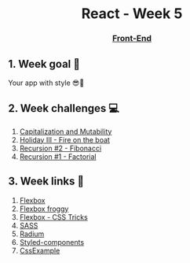 <h1 align="center">React - Week 5</h1>
<h3 align="center"><a href="https://www.techopedia.com/definition/29569/front-end-developer" target="_blank">Front-End</a></h3>

## 1. Week goal 🏁
<p>Your app with style 😎🎨</p>

## 2. Week challenges 💻
1. [Capitalization and Mutability](https://www.codewars.com/kata/595970246c9b8fa0a8000086)
2. [Holiday III - Fire on the boat](https://www.codewars.com/kata/57e8fba2f11c647abc000944)
3. [Recursion #2 - Fibonacci](https://www.codewars.com/kata/569512b7707bc1b88200002f)
4. [Recursion #1 - Factorial](https://www.codewars.com/kata/5694cb0ec554589633000036)

## 3. Week links 🔗
1. [Flexbox](https://www.youtube.com/watch?v=JJSoEo8JSnc)
2. [Flexbox froggy](https://flexboxfroggy.com/)
3. [Flexbox - CSS Tricks](https://css-tricks.com/snippets/css/a-guide-to-flexbox/)
4. [SASS](https://www.youtube.com/watch?v=Zz6eOVaaelI)
5. [Radium](https://formidable.com/open-source/radiu)
6. [Styled-components](https://styled-components.com/)
7. [CssExample](https://github.com/yosefmarr/cssModuleReact)
